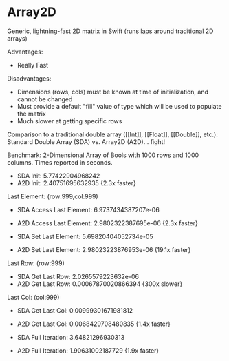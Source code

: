 # Array2D
Generic, lightning-fast 2D matrix in Swift (runs laps around traditional 2D arrays)

Advantages:
* Really Fast

Disadvantages:
* Dimensions (rows, cols) must be known at time of initialization, and cannot be changed
* Must provide a default "fill" value of type <T> which will be used to populate the matrix
* Much slower at getting specific rows

Comparison to a traditional double array ([[Int]], [[Float]], [[Double]], etc.):
Standard Double Array (SDA) vs. Array2D (A2D)... fight!

Benchmark: 2-Dimensional Array of Bools with 1000 rows and 1000 columns. Times reported in seconds.

* SDA Init: 5.77422904968242
* A2D Init: 2.40751695632935 {2.3x faster}

Last Element: (row:999,col:999)

* SDA Access Last Element: 6.9737434387207e-06
* A2D Access Last Element: 2.9802322387695e-06 {2.3x faster}

* SDA Set Last Element: 5.69820404052734e-05
* A2D Set Last Element: 2.98023223876953e-06 {19.1x faster}

Last Row: (row:999)

* SDA Get Last Row: 2.0265579223632e-06
* A2D Get Last Row: 0.00067870020866394 {300x slower}

Last Col: (col:999)

* SDA Get Last Col: 0.00999301671981812
* A2D Get Last Col: 0.0068429708480835 {1.4x faster}

* SDA Full Iteration: 3.64821296930313
* A2D Full Iteration: 1.90631002187729 {1.9x faster}

